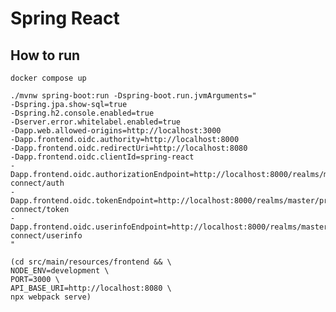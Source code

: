 Spring React
========================================

How to run
----------------------------------------

```shell
docker compose up
```

```shell
./mvnw spring-boot:run -Dspring-boot.run.jvmArguments="
-Dspring.jpa.show-sql=true
-Dspring.h2.console.enabled=true
-Dserver.error.whitelabel.enabled=true
-Dapp.web.allowed-origins=http://localhost:3000
-Dapp.frontend.oidc.authority=http://localhost:8000
-Dapp.frontend.oidc.redirectUri=http://localhost:8080
-Dapp.frontend.oidc.clientId=spring-react
-Dapp.frontend.oidc.authorizationEndpoint=http://localhost:8000/realms/master/protocol/openid-connect/auth
-Dapp.frontend.oidc.tokenEndpoint=http://localhost:8000/realms/master/protocol/openid-connect/token
-Dapp.frontend.oidc.userinfoEndpoint=http://localhost:8000/realms/master/protocol/openid-connect/userinfo
"
```

```shell
(cd src/main/resources/frontend && \
NODE_ENV=development \
PORT=3000 \
API_BASE_URI=http://localhost:8080 \
npx webpack serve)
```
